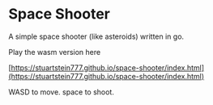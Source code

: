 # Space Shooter

A simple space shooter (like asteroids) written in go.

Play the wasm version here

[https://stuartstein777.github.io/space-shooter/index.html](https://stuartstein777.github.io/space-shooter/index.html)

WASD to move. space to shoot.
